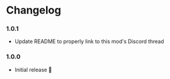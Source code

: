 # Changelog

### 1.0.1
- Update README to properly link to this mod's Discord thread

### 1.0.0
- Initial release 🎉
